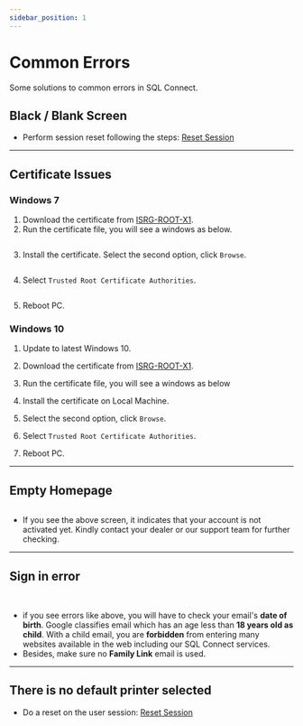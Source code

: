 ```yaml
---
sidebar_position: 1
---
```


# Common Errors

Some solutions to common errors in SQL Connect.

## Black / Blank Screen

- Perform session reset following the steps: [Reset Session](../general/basic#logout-reset)

---

## Certificate Issues

### Windows 7

1. Download the certificate from [ISRG-ROOT-X1](http://x1.i.lencr.org).
2. Run the certificate file, you will see a windows as below.

<Image path="/img/troubleshooting/windows-7-certificate-issue-1.png" />

3. Install the certificate. Select the second option, click `Browse`.

<Image path="/img/troubleshooting/windows-7-certificate-issue-2.png" />

4. Select `Trusted Root Certificate Authorities`.

<Image path="/img/troubleshooting/windows-7-certificate-issue-3.png" />

5. Reboot PC.

### Windows 10

1. Update to latest Windows 10.
   <Image path="/img/troubleshooting/windows-10-certificate-issue-1.png" />

2. Download the certificate from [ISRG-ROOT-X1](https://x1.i.lencr.org).
3. Run the certificate file, you will see a windows as below
    <Image path="/img/troubleshooting/windows-10-certificate-issue-2.png" />

4. Install the certificate on Local Machine.
    <Image path="/img/troubleshooting/windows-10-certificate-issue-3.png" />

5. Select the second option, click `Browse`.
   <Image path="/img/troubleshooting/windows-10-certificate-issue-4.png" />

6. Select `Trusted Root Certificate Authorities`.
    <Image path="/img/troubleshooting/windows-10-certificate-issue-5.png" />

7. Reboot PC.

---

## Empty Homepage

<Image path="/img/troubleshooting/not-registered.png" />

- If you see the above screen, it indicates that your account is not activated yet. Kindly contact your dealer or our support team for further checking.

---

## Sign in error

<Image path="/img/troubleshooting/google-error-1.png" />
<Image path="/img/troubleshooting/google-error-2.png" />

- if you see errors like above, you will have to check your email's **date of birth**. Google classifies email which has an age less than **18 years old as child**. With a child email, you are **forbidden** from entering many websites available in the web including our SQL Connect services.
- Besides, make sure no **Family Link** email is used.

---

## There is no default printer selected

- Do a reset on the user session: [Reset Session](../general/basic#logout-reset)
